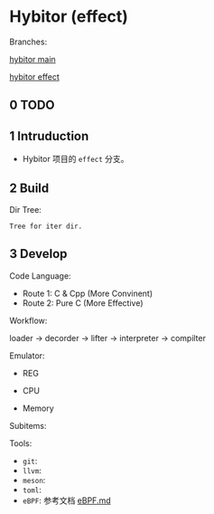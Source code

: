 # Hybitor (effect)


Branches:

[hybitor main](https://github.com/lancerstadium/hybitor.git)

[hybitor effect](https://github.com/lancerstadium/hybitor/tree/effect)



## 0 TODO





## 1 Intruduction

- Hybitor 项目的 `effect` 分支。




## 2 Build



Dir Tree:

```
Tree for iter dir.
```







## 3 Develop



Code Language:

- Route 1: C & Cpp   (More Convinent)
- Route 2: Pure C    (More Effective)



Workflow:

loader -> decorder -> lifter -> interpreter -> compilter



Emulator:

- REG

- CPU

- Memory



Subitems:



Tools:
- `git`: 
- `llvm`: 
- `meson`: 
- `toml`: 
- `eBPF`: 参考文档 [eBPF.md](./docs/eBPF.md)









